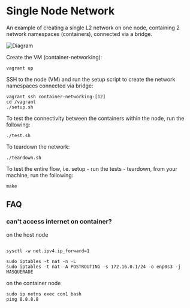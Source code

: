 # Single Node Network

An example of creating a single L2 network on one node, containing
2 network namespaces (containers), connected via a bridge.

![Diagram](./diagram.jpg)

Create the VM (container-networking):

```
vagrant up
```

SSH to the node (VM) and run the setup script to create the network namespaces connected via bridge:

```
vagrant ssh container-networking-[12]
cd /vagrant
./setup.sh
```

To test the connectivity between the containers within the node, run the following:

```
./test.sh
```

To teardown the network:

```
./teardown.sh
```

To test the entire flow, i.e. setup - run the tests - teardown, from your machine, run the following:

```
make
```

## FAQ

### can't access internet on container?

on the host node

```shell

sysctl -w net.ipv4.ip_forward=1

sudo iptables -t nat -n -L
sudo iptables -t nat -A POSTROUTING -s 172.16.0.1/24 -o enp0s3 -j MASQUERADE
```

on the container node

```shell
sudo ip netns exec con1 bash
ping 8.8.8.8
```
